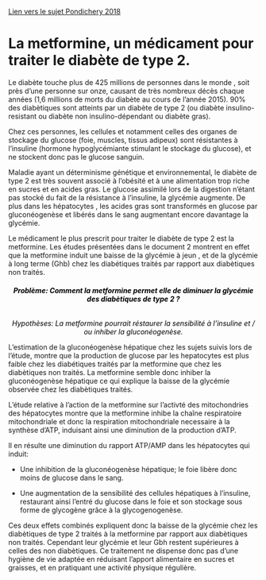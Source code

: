 [Lien vers le sujet Pondichery 2018](http://svt.ac-besancon.fr/bac-s-2018-pondichery/#spe)

# La metformine, un médicament pour traiter le diabète de type 2.

Le diabète touche plus de 425 millions de personnes dans le monde , soit près d’une personne sur onze, causant de très nombreux décès chaque années (1,6 millions de morts du diabète au cours de l’année 2015).
90% des diabètiques sont atteints par un diabète de type 2 (ou diabète insulino-resistant ou diabète non insulino-dépendant ou diabète gras). 

Chez ces personnes, les cellules et notamment celles des organes de stockage du glucose (foie, muscles, tissus adipeux) sont résistantes à l’insuline (hormone hypoglycémiante stimulant le stockage du glucose), et ne stockent donc pas le glucose sanguin. 

Maladie ayant un déterminisme génétique et environnemental, le diabète de type 2 est très souvent associé à l’obésité et à une alimentation trop riche en sucres et en acides gras. Le glucose assimilé lors de la digestion n’étant pas stocké du fait de la résistance à l’insuline, la glycémie augmente. De plus dans les hépatocytes , les acides gras sont transformés en glucose par gluconéogenèse et libérés dans le sang augmentant encore davantage la glycémie.

Le médicament le plus prescrit pour traiter le diabète de type 2 est la metformine. Les études présentées dans le document 2 montrent en effet que la metformine induit une baisse de la glycémie à jeun , et de la glycémie à long terme (Ghb) chez les diabétiques traités par rapport aux diabètiques non traités.

<p></p>

**<h6 style="color:black;text-align:center;font-style:border;">Problème: Comment la metformine permet elle de diminuer la glycémie des diabètiques de type 2 ?</h6>**

<p></p>

<p style="color:black;text-align:center;font-style:italic;">Hypothèses: La metformine pourrait réstaurer la sensibilité à l’insuline et / ou inhiber la gluconéogenèse.</p>

<p></p>
<p></p>

L’estimation de la gluconéogenèse hépatique chez les sujets suivis lors de l’étude, montre que la production de glucose par les hepatocytes est plus faible chez les diabétiques traités par la metformine que chez les diabètiques non traités. La metformine semble donc inhiber la gluconéogenèse hépatique ce qui explique la baisse de la glycémie observée chez les diabètiques traités.

L’étude relative à l’action de la metformine sur l’activté des mitochondries des hépatocytes montre que la metformine inhibe la chaîne respiratoire mitochondriale et donc la respiration mitochondriale necessaire à la synthèse d’ATP, induisant ainsi une diminution de la production d’ATP.

Il en résulte une diminution du rapport ATP/AMP dans les hépatocytes qui induit:

- Une inhibition de la gluconéogenèse hépatique; le foie libère donc moins de glucose dans le sang.

- Une augmentation de la sensibilité des cellules hépatiques à l’insuline, restaurant ainsi l’entré du glucose dans le foie et son stockage sous forme de glycogène grâce à la glycogenogenèse.

Ces deux effets combinés expliquent donc la baisse de la glycémie chez les diabètiques de type 2 traités à la metformine par rapport aux diabètiques non traités. Cependant leur glycémie et leur Gbh restent supérieures à celles des non diabètiques. Ce traitement ne dispense donc pas d’une hygiène de vie adaptée en réduisant l’apport alimentaire en sucres et graisses, et en pratiquant une activité physique régulière.
